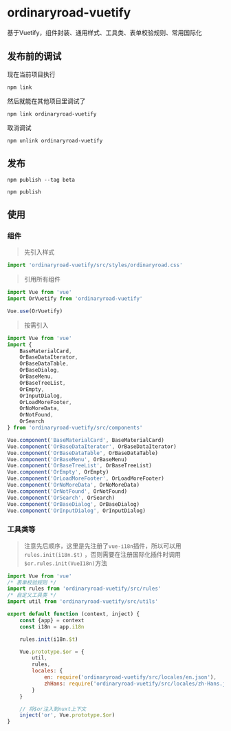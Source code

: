 # ordinaryroad-vuetify

基于Vuetify，组件封装、通用样式、工具类、表单校验规则、常用国际化

## 发布前的调试

现在当前项目执行

```shell
npm link
```

然后就能在其他项目里调试了

```shell
npm link ordinaryroad-vuetify
```

取消调试

```shell
npm unlink ordinaryroad-vuetify 
```

## 发布

```shell
npm publish --tag beta
```

```shell
npm publish
```

## 使用

### 组件

> 先引入样式

```javascript
import 'ordinaryroad-vuetify/src/styles/ordinaryroad.css'
```

> 引用所有组件

```javascript
import Vue from 'vue'
import OrVuetify from 'ordinaryroad-vuetify'

Vue.use(OrVuetify)
```

> 按需引入

```javascript
import Vue from 'vue'
import {
    BaseMaterialCard,
    OrBaseDataIterator,
    OrBaseDataTable,
    OrBaseDialog,
    OrBaseMenu,
    OrBaseTreeList,
    OrEmpty,
    OrInputDialog,
    OrLoadMoreFooter,
    OrNoMoreData,
    OrNotFound,
    OrSearch
} from 'ordinaryroad-vuetify/src/components'

Vue.component('BaseMaterialCard', BaseMaterialCard)
Vue.component('OrBaseDataIterator', OrBaseDataIterator)
Vue.component('OrBaseDataTable', OrBaseDataTable)
Vue.component('OrBaseMenu', OrBaseMenu)
Vue.component('OrBaseTreeList', OrBaseTreeList)
Vue.component('OrEmpty', OrEmpty)
Vue.component('OrLoadMoreFooter', OrLoadMoreFooter)
Vue.component('OrNoMoreData', OrNoMoreData)
Vue.component('OrNotFound', OrNotFound)
Vue.component('OrSearch', OrSearch)
Vue.component('OrBaseDialog', OrBaseDialog)
Vue.component('OrInputDialog', OrInputDialog)
```

### 工具类等

> 注意先后顺序，这里是先注册了`vue-i18n`插件，所以可以用`rules.init(i18n.$t)`
> ，否则需要在注册国际化插件时调用`$or.rules.init(VueI18n)`方法

```javascript
import Vue from 'vue'
/* 表单校验规则 */
import rules from 'ordinaryroad-vuetify/src/rules'
/* 自定义工具类 */
import util from 'ordinaryroad-vuetify/src/utils'

export default function (context, inject) {
    const {app} = context
    const i18n = app.i18n

    rules.init(i18n.$t)

    Vue.prototype.$or = {
        util,
        rules,
        locales: {
            en: require('ordinaryroad-vuetify/src/locales/en.json'),
            zhHans: require('ordinaryroad-vuetify/src/locales/zh-Hans.json')
        }
    }

    // 将$or注入到nuxt上下文
    inject('or', Vue.prototype.$or)
}
```
